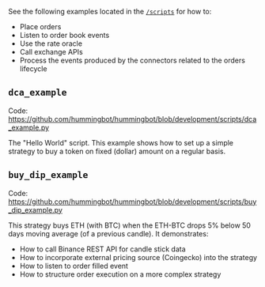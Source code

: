 See the following examples located in the [`/scripts`](https://github.com/hummingbot/hummingbot/tree/development/scripts) for how to:

- Place orders
- Listen to order book events
- Use the rate oracle
- Call exchange APIs
- Process the events produced by the connectors related to the orders lifecycle

## `dca_example`

Code: https://github.com/hummingbot/hummingbot/blob/development/scripts/dca_example.py

The "Hello World" script. This example shows how to set up a simple strategy to buy a token on fixed (dollar) amount on a regular basis.

## `buy_dip_example`

Code: https://github.com/hummingbot/hummingbot/blob/development/scripts/buy_dip_example.py

This strategy buys ETH (with BTC) when the ETH-BTC drops 5% below 50 days moving average (of a previous candle). It demonstrates:
- How to call Binance REST API for candle stick data
- How to incorporate external pricing source (Coingecko) into the strategy
- How to listen to order filled event
- How to structure order execution on a more complex strategy
